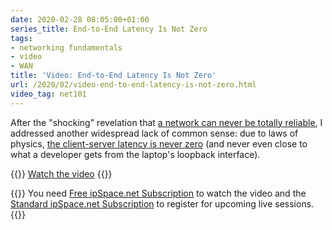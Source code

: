 ```yaml
---
date: 2020-02-28 08:05:00+01:00
series_title: End-to-End Latency Is Not Zero
tags:
- networking fundamentals
- video
- WAN
title: 'Video: End-to-End Latency Is Not Zero'
url: /2020/02/video-end-to-end-latency-is-not-zero.html
video_tag: net101
---
```

After the "shocking" revelation that [a network can never be totally reliable](/2020/02/video-network-is-not-reliable.html), I addressed another widespread lack of common sense: due to laws of physics, [the client-server latency is never zero](https://my.ipspace.net/bin/get/Net101/F2.2%20-%20Latency%20Is%2%28Not%29%20Zero.mp4?doccode=Net101) (and never even close to what a developer gets from the laptop's loopback interface).

{{<jump>}}
[Watch the video](https://my.ipspace.net/bin/get/Net101/F2.2%20-%20Latency%20Is%20%28Not%29%20Zero.mp4?doccode=Net101)
{{</jump>}}

{{<note free>}}
You need [Free ipSpace.net Subscription](https://www.ipspace.net/Subscription/Free) to watch the video and the [Standard ipSpace.net Subscription](https://www.ipspace.net/Subscription/) to register for upcoming live sessions.
{{</note>}}
